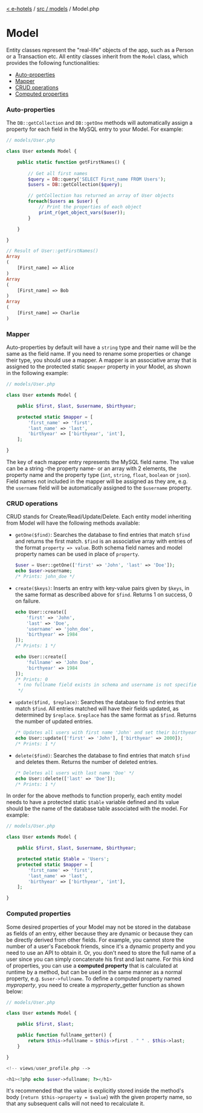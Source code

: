 [< e-hotels](index.md) / [src / models](models.md) / Model.php

# Model

Entity classes represent the "real-life" objects of the app, such as a Person or a Transaction etc. All entity classes inherit from the `Model` class, which provides the following functionalities:

* [Auto-properties](#auto-properties)
* [Mapper](#mapper)
* [CRUD operations](#crud-operations)
* [Computed properties](#computed-properties)

### Auto-properties

The `DB::getCollection` and `DB::getOne` methods will automatically assign a property for each field in the MySQL entry to your Model. For example:

```php
// models/User.php

class User extends Model {

    public static function getFirstNames() {
        
        // Get all first names
        $query = DB::query('SELECT First_name FROM Users');
        $users = DB::getCollection($query);

        // getCollection has returned an array of User objects
        foreach($users as $user) {
            // Print the properties of each object
            print_r(get_object_vars($user));
        }

    }

}
```

```php
// Result of User::getFirstNames()
Array
(
    [First_name] => Alice
)
Array
(
    [First_name] => Bob
)
Array
(
    [First_name] => Charlie
)
```

### Mapper

Auto-properties by default will have a `string` type and their name will be the same as the field name. If you need to rename some properties or change their type, you should use a mapper. A mapper is an associative array that is assigned to the protected static `$mapper` property in your Model, as shown in the following example:

```php
// models/User.php

class User extends Model {

    public $first, $last, $username, $birthyear;

    protected static $mapper = [
        'first_name' => 'first',
        'last_name' => 'last',
        'birthyear' => ['birthyear', 'int'],
    ];

}
```

The key of each mapper entry represents the MySQL field name. The value can be a string -the property name- or an array with 2 elements, the property name and the property type (`int`, `string`, `float`, `boolean` or `json`). Field names not included in the mapper will be assigned as they are, e.g. the `username` field will be automatically assigned to the `$username` property.

### CRUD operations

CRUD stands for Create/Read/Update/Delete. Each entity model inheriting from Model will have the following methods available:

* `getOne($find)`: Searches the database to find entries that match `$find` and returns the first match. `$find` is an associative array with entries of the format `property => value`. Both schema field names and model property names can be used in place of `property`.
    ```php
    $user = User::getOne(['first' => 'John', 'last' => 'Doe']);
    echo $user->username;
    /* Prints: john_doe */
    ```
* `create($keys)`: Inserts an entry with key-value pairs given by `$keys`, in the same format as described above for `$find`. Returns 1 on success, 0 on failure.
    ```php
    echo User::create([
        'first' => 'John',
        'last' => 'Doe',
        'username' => 'john_doe',
        'birthyear' => 1984
    ]);
    /* Prints: 1 */

    echo User::create([
        'fullname' => 'John Doe',
        'birthyear' => 1984
    ]);
    /* Prints: 0
     * (no fullname field exists in schema and username is not specified)
     */
    ```
* `update($find, $replace)`: Searches the database to find entries that match `$find`. All entries matched will have their fields updated, as determined by `$replace`. `$replace` has the same format as `$find`. Returns the number of updated entries.
    ```php
    /* Updates all users with first name 'John' and set their birthyear to 2000 */
    echo User::update(['first' => 'John'], ['birthyear' => 2000]);
    /* Prints: 1 */
    ```
* `delete($find)`: Searches the database to find entries that match `$find` and deletes them. Returns the number of deleted entries.
    ```php
    /* Deletes all users with last name 'Doe' */
    echo User::delete(['last' => 'Doe']);
    /* Prints: 1 */
    ```

In order for the above methods to function properly, each entity model needs to have a protected static `$table` variable defined and its value should be the name of the database table associated with the model. For example:

```php
// models/User.php

class User extends Model {

    public $first, $last, $username, $birthyear;

    protected static $table = 'Users';
    protected static $mapper = [
        'first_name' => 'first',
        'last_name' => 'last',
        'birthyear' => ['birthyear', 'int'],
    ];

}
```

### Computed properties

Some desired properties of your Model may not be stored in the database as fields of an entry, either because they are dynamic or because they can be directly derived from other fields. For example, you cannot store the number of a user's Facebook friends, since it's a dynamic property and you need to use an API to obtain it. Or, you don't need to store the full name of a user since you can simply concatenate his first and last name. For this kind of properties, you can use a **computed property** that is calculated at runtime by a method, but can be used in the same manner as a normal property, e.g. `$user->fullname`. To define a computed property named _myproperty_, you need to create a _myproperty_\_getter function as shown below:

```php
// models/User.php

class User extends Model {

    public $first, $last;

    public function fullname_getter() {
        return $this->fullname = $this->first . " " . $this->last;
    }

}
```

```php
<!-- views/user_profile.php -->

<h1><?php echo $user->fullname; ?></h1>
```

It's recommended that the value is explicitly stored inside the method's body (`return $this->property = $value`) with the given property name, so that any subsequent calls will not need to recalculate it.